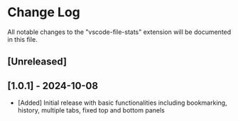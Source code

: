 <!-- @format -->

# Change Log

All notable changes to the "vscode-file-stats" extension will be documented in this file.

## [Unreleased]

## [1.0.1] - 2024-10-08

-   [Added] Initial release with basic functionalities including bookmarking, history, multiple tabs, fixed top and bottom panels
